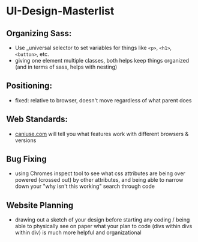# UI-Design-Masterlist

## Organizing Sass: 
- Use _universal selector to set variables for things like `<p>`, `<h1>`, `<button>`, etc.
- giving one element multiple classes, both helps keep things organized (and in terms of sass, helps with nesting)

## Positioning: 
- fixed: relative to browser, doesn't move regardless of what parent does

## Web Standards: 
- [caniuse.com](www.caniuse.com) will tell you what features work with different browsers & versions

## Bug Fixing
- using Chromes inspect tool to see what css attributes are being over powered (crossed out) by other attributes, and being able to narrow down your "why isn't this working" search through code

## Website Planning
- drawing out a sketch of your design before starting any coding / being able to physically see on paper what your plan to code (divs within divs within div) is much more helpful and organizational


